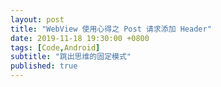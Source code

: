```yaml
---
layout: post
title: "WebView 使用心得之 Post 请求添加 Header"
date: 2019-11-18 19:30:00 +0800
tags: [Code,Android]
subtitle: "跳出思维的固定模式"
published: true
---
```


